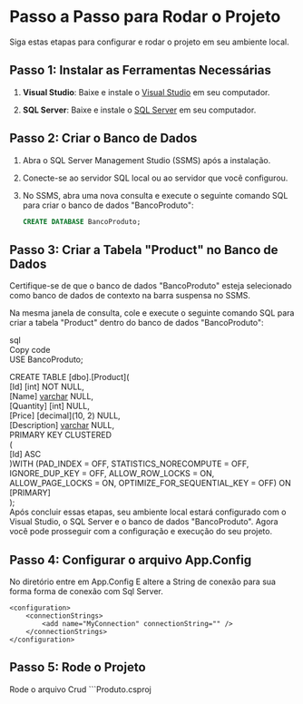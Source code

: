 
# Passo a Passo para Rodar o Projeto

Siga estas etapas para configurar e rodar o projeto em seu ambiente local.

## Passo 1: Instalar as Ferramentas Necessárias

1. **Visual Studio**: Baixe e instale o [Visual Studio](https://visualstudio.microsoft.com/downloads/) em seu computador.

2. **SQL Server**: Baixe e instale o [SQL Server](https://www.microsoft.com/en-us/sql-server/sql-server-downloads) em seu computador.

## Passo 2: Criar o Banco de Dados

1. Abra o SQL Server Management Studio (SSMS) após a instalação.

2. Conecte-se ao servidor SQL local ou ao servidor que você configurou.

3. No SSMS, abra uma nova consulta e execute o seguinte comando SQL para criar o banco de dados "BancoProduto":

   ```sql
   CREATE DATABASE BancoProduto;

## Passo 3: Criar a Tabela "Product" no Banco de Dados
Certifique-se de que o banco de dados "BancoProduto" esteja selecionado como banco de dados de contexto na barra suspensa no SSMS.

Na mesma janela de consulta, cole e execute o seguinte comando SQL para criar a tabela "Product" dentro do banco de dados "BancoProduto":

sql  
Copy code  
USE BancoProduto;  

CREATE TABLE [dbo].[Product](  
    [Id] [int] NOT NULL,  
    [Name] [varchar](255) NULL,  
    [Quantity] [int] NULL,  
    [Price] [decimal](10, 2) NULL,  
    [Description] [varchar](500) NULL,  
PRIMARY KEY CLUSTERED   
(  
    [Id] ASC  
)WITH (PAD_INDEX = OFF, STATISTICS_NORECOMPUTE = OFF, IGNORE_DUP_KEY = OFF, ALLOW_ROW_LOCKS = ON, ALLOW_PAGE_LOCKS = ON, OPTIMIZE_FOR_SEQUENTIAL_KEY = OFF) ON [PRIMARY]   
);  
Após concluir essas etapas, seu ambiente local estará configurado com o Visual Studio, o SQL Server e o banco de dados "BancoProduto". Agora você pode prosseguir com a configuração e execução do seu projeto. 

## Passo 4: Configurar o arquivo App.Config
No diretório entre em App.Config E altere a String de conexão para sua forma forma de conexão com Sql Server.
```<?xml version="1.0" encoding="utf-8" ?>
<configuration>
	<connectionStrings>
		<add name="MyConnection" connectionString="" />
	</connectionStrings>
</configuration>
```
## Passo 5: Rode  o Projeto
Rode o arquivo Crud ```Produto.csproj
